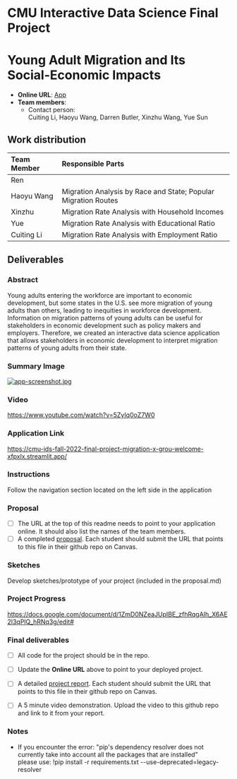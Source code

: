 # CMU Interactive Data Science Final Project
# Young Adult Migration and Its Social-Economic Impacts

* **Online URL**: [App](https://cmu-ids-fall-2022-final-project-migration-x-grou-welcome-xfpxlx.streamlit.app/)
* **Team members**:
  * Contact person: </br>
    Cuiting Li, Haoyu Wang, Darren Butler, Xinzhu Wang, Yue Sun

## Work distribution
| Team Member     | Responsible Parts                                                                              |              
| :---            | :----                                                                                          |   
| Ren             |                                                                                                | 
| Haoyu Wang      | Migration Analysis by Race and State; Popular Migration Routes                                 |                               
| Xinzhu          | Migration Rate Analysis with Household Incomes                                                 | 
| Yue             | Migration Rate Analysis with Educational Ratio                                                 |
| Cuiting Li      | Migration Rate Analysis with Employment Ratio                                                  | 

## Deliverables

### Abstract
Young adults entering the workforce are important to economic development, but some states in the U.S. see more migration of young adults than others, leading to inequities in workforce development. Information on migration patterns of young adults can be useful for stakeholders in economic development such as policy makers and employers. Therefore, we created an interactive data science application that allows stakeholders in economic development to interpret migration patterns of young adults from their state. 

### Summary Image
[![app-screenshot.jpg](https://i.postimg.cc/BQQV9tnj/app-screenshot.jpg)](https://postimg.cc/XXm89jFW)

### Video
https://www.youtube.com/watch?v=5ZyIq0oZ7W0

### Application Link
https://cmu-ids-fall-2022-final-project-migration-x-grou-welcome-xfpxlx.streamlit.app/

### Instructions
Follow the navigation section located on the left side in the application

### Proposal
- [ ] The URL at the top of this readme needs to point to your application online. It should also list the names of the team members.
- [ ] A completed [proposal](Proposal.md). Each student should submit the URL that points to this file in their github repo on Canvas.

### Sketches
Develop sketches/prototype of your project (included in the proposal.md)

### Project Progress
https://docs.google.com/document/d/1ZmD0NZeaJUpIBE_zfhRqgAIh_X6AE2l3qPlQ_hRNq3g/edit#


### Final deliverables
- [ ] All code for the project should be in the repo.
- [ ] Update the **Online URL** above to point to your deployed project.
- [ ] A detailed [project report](Report.md).  Each student should submit the URL that points to this file in their github repo on Canvas.
- [ ] A 5 minute video demonstration.  Upload the video to this github repo and link to it from your report.


### Notes
- If you encounter the error: "pip's dependency resolver does not currently take into account all the packages that are installed" <br/>
  please use:  !pip install -r requirements.txt --use-deprecated=legacy-resolver 
